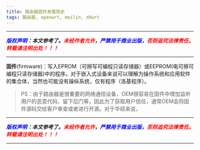 ```yaml
---
title: 路由器固件发展简史
tags: 路由器, openwrt, meilin, ddwrt
---
```



------

***<font color=blue>版权声明</font>：本文参考了<font color=blue>。</font><font color=red>未经作者允许</font>，<font color=blue>严禁用于商业出版</font>，<font color=red>否则追究法律责任。转载请注明出处！！！</font>***

------

**固件**(firmware)：写入EPROM（可擦写可编程只读存储器）或EEPROM(电可擦可编程只读存储器)中的程序。对于嵌入式设备来说可以理解为操作系统和应用软件的集合体，当然也可能没有操纵系统，仅有程序（洛基程序）。

>PS：由于路由器是很重要的网络通信设备，OEM很容易在固件中增加监听用户的恶意代码、留下后门等，因此为了获取用户信任，通常OEM会将固件源码交给客户审查或者进行开源。对于华硕来说，
------

***<font color=blue>版权声明</font>：本文参考了<font color=blue>。</font><font color=red>未经作者允许</font>，<font color=blue>严禁用于商业出版</font>，<font color=red>否则追究法律责任。转载请注明出处！！！</font>***

------
